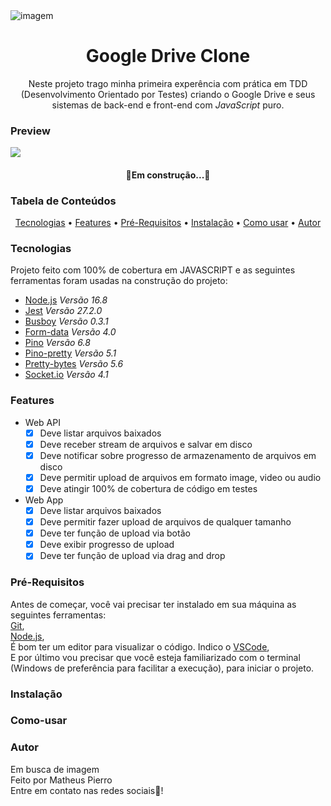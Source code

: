 <img alt="imagem" src="https://user-images.githubusercontent.com/81262972/134824516-c902364d-efce-4c80-a813-2a851d604a4c.png" />

<h1 align="center">Google Drive Clone</h1>

<p align="center">Neste projeto trago minha primeira experência com prática em TDD (Desenvolvimento Orientado por Testes) criando o Google Drive e seus sistemas de back-end e front-end com <em>JavaScript</em> puro.</p>

<h3> Preview </h3>

![](./resources/demo.gif)

<h4 align="center"> 
	🚧Em construção...🚧
</h4>

<h3>Tabela de Conteúdos</h3>
<p align="center">
<a href="#tecnologias">Tecnologias</a> •
<a href="#features">Features</a> •
<a href="#pré-requisitos">Pré-Requisitos</a> •
<a href="#instalação">Instalação</a> •
<a href="#como-usar">Como usar</a> •
<a href="#autor">Autor</a>
</p>

### Tecnologias

Projeto feito com 100% de cobertura em JAVASCRIPT e as seguintes ferramentas foram usadas na construção do projeto:

- [Node.js](https://nodejs.org/en/) *Versão 16.8*
- [Jest](https://jestjs.io/) *Versão 27.2.0*
- [Busboy](https://www.npmjs.com/package/busboy) *Versão 0.3.1*
- [Form-data](https://developer.mozilla.org/en-US/docs/Web/API/FormData) *Versão 4.0*
- [Pino](https://www.npmjs.com/package/pino) *Versão 6.8*
- [Pino-pretty](https://www.npmjs.com/package/pino-pretty) *Versão 5.1*
- [Pretty-bytes](https://www.npmjs.com/package/pretty-bytes) *Versão 5.6*
- [Socket.io](https://socket.io/) *Versão 4.1*

### Features
- Web API
    - [X] Deve listar arquivos baixados
    - [X] Deve receber stream de arquivos e salvar em disco 
    - [X] Deve notificar sobre progresso de armazenamento de arquivos em disco 
    - [X] Deve permitir upload de arquivos em formato image, video ou audio
    - [X] Deve atingir 100% de cobertura de código em testes

- Web App 
    - [X] Deve listar arquivos baixados
    - [X] Deve permitir fazer upload de arquivos de qualquer tamanho
    - [X] Deve ter função de upload via botão
    - [X] Deve exibir progresso de upload 
    - [X] Deve ter função de upload via drag and drop

### Pré-Requisitos

Antes de começar, você vai precisar ter instalado em sua máquina as seguintes ferramentas:<br>
[Git](https://git-scm.com), <br>
[Node.js](https://nodejs.org/en/),<br> 
É bom ter um editor para visualizar o código. Indico o [VSCode](https://code.visualstudio.com/),<br>
E por último vou precisar que você esteja familiarizado com o terminal (Windows de preferência para facilitar a execução), para iniciar o projeto.

### Instalação

### Como-usar

### Autor
Em busca de imagem <br>
Feito por Matheus Pierro <br>
Entre em contato nas redes sociais👋!
